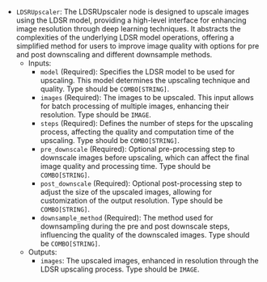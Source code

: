 - `LDSRUpscaler`: The LDSRUpscaler node is designed to upscale images using the LDSR model, providing a high-level interface for enhancing image resolution through deep learning techniques. It abstracts the complexities of the underlying LDSR model operations, offering a simplified method for users to improve image quality with options for pre and post downscaling and different downsample methods.
    - Inputs:
        - `model` (Required): Specifies the LDSR model to be used for upscaling. This model determines the upscaling technique and quality. Type should be `COMBO[STRING]`.
        - `images` (Required): The images to be upscaled. This input allows for batch processing of multiple images, enhancing their resolution. Type should be `IMAGE`.
        - `steps` (Required): Defines the number of steps for the upscaling process, affecting the quality and computation time of the upscaling. Type should be `COMBO[STRING]`.
        - `pre_downscale` (Required): Optional pre-processing step to downscale images before upscaling, which can affect the final image quality and processing time. Type should be `COMBO[STRING]`.
        - `post_downscale` (Required): Optional post-processing step to adjust the size of the upscaled images, allowing for customization of the output resolution. Type should be `COMBO[STRING]`.
        - `downsample_method` (Required): The method used for downsampling during the pre and post downscale steps, influencing the quality of the downscaled images. Type should be `COMBO[STRING]`.
    - Outputs:
        - `images`: The upscaled images, enhanced in resolution through the LDSR upscaling process. Type should be `IMAGE`.
